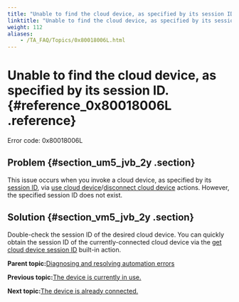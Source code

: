 ```yaml
--- 
title: "Unable to find the cloud device, as specified by its session ID."
linktitle: "Unable to find the cloud device, as specified by its session ID."
weight: 112
aliases: 
    - /TA_FAQ/Topics/0x80018006L.html
---
```

# Unable to find the cloud device, as specified by its session ID. {#reference_0x80018006L .reference}

Error code: 0x80018006L

## Problem {#section_um5_jvb_2y .section}

This issue occurs when you invoke a cloud device, as specified by its [session ID](../../TA_Automation/Topics/aut_appium.md#section_fhd_sp3_gy), via [use cloud device](../../TA_Automation/Topics/bia_use_cloud_device.html)/[disconnect cloud device](../../TA_Automation/Topics/bia_disconnect_cloud_device.html) actions. However, the specified session ID does not exist.

## Solution {#section_vm5_jvb_2y .section}

Double-check the session ID of the desired cloud device. You can quickly obtain the session ID of the currently-connected cloud device via the [get cloud device session ID](../../TA_Automation/Topics/bia_get_cloud_device_session_id.html) built-in action.

**Parent topic:**[Diagnosing and resolving automation errors](../../TA_FAQ/Topics/faq.automation_error.html)

**Previous topic:**[The device is currently in use.](../../TA_FAQ/Topics/0x80018007L.html)

**Next topic:**[The device is already connected.](../../TA_FAQ/Topics/0x80018004L.html)

